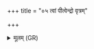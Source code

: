 +++
title = "०५ त्वां पीत्वेन्द्रो वृत्रम्"

+++
<details><summary>मूलम् (GR)</summary>

त्वां पीत्वेन्द्रो वृत्रं  
शक्रो जघान वासवः ।  
स विषाही यथर्षभः  
सहस्व शपथान् यव ॥
</details>
